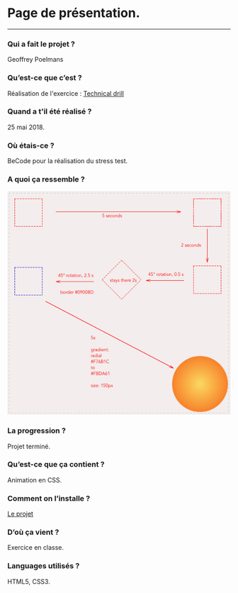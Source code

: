 # Page de présentation.

--------------------------------------------------------------------------

### Qui a fait le projet ?  
Geoffrey Poelmans

### Qu’est-ce que c’est ?  
Réalisation de l'exercice : [Technical drill](https://becodeorg.github.io/end-of-prairie-technical-drill/)

### Quand a t'il été réalisé ?  
25 mai 2018.

### Où étais-ce ?  
BeCode pour la réalisation du stress test.

### A quoi ça ressemble ?  
![Réalisation finale](/images/finale.png)

### La progression ?  
Projet terminé.

### Qu’est-ce que ça contient ?  
Animation en CSS.

### Comment on l’installe ?  
[Le projet]()

### D’où ça vient ?  
Exercice en classe.

### Languages utilisés ?  
HTML5, CSS3.

